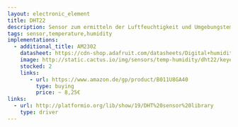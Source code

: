 ```yaml
---
layout: electronic_element
title: DHT22
description: Sensor zum ermitteln der Luftfeuchtigkeit und Umgebungstemperatur.
tags: sensor,temperature,humidity
implementations:
  - additional_title: AM2302
    datasheet: https://cdn-shop.adafruit.com/datasheets/Digital+humidity+and+temperature+sensor+AM2302.pdf
    image: http://static.cactus.io/img/sensors/temp-humidity/dht22/keyes-am2302-module.jpg
    stocked: 2
    links:
       - url: https://www.amazon.de/gp/product/B011U8GA40
         type: buying
         price: ~ 8,25€    
links:
  - url: http://platformio.org/lib/show/19/DHT%20sensor%20library
    type: driver      
---
```



